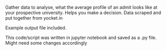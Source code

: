 Gather data to analyse, what the average profile of an admit looks like at your prospective university. Helps you make a decision.
Data scraped and put together from yocket.in

Example output file included.

This code/script was written in jupyter notebook and saved as a .py file. Might need some changes accordingly